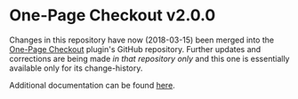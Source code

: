 # One-Page Checkout v2.0.0 #

Changes in this repository have now (2018-03-15) been merged into the [One-Page Checkout](https://github.com/lat9/one_page_checkout) plugin's GitHub repository. Further updates and corrections are being made *in that repository only* and this one is essentially available only for its change-history.

Additional documentation can be found [here](https://lat9.github.io/one_page_checkout).